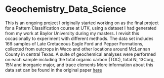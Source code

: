 # Geochemistry_Data_Science
This is an ongoing project I originally started working on as the final project for a Pattern Classification course at UTK, using a dataset I had generated from my work at Baylor University during my masters.  I revisit this occasionally to experiment with different methods.  The data set includes 166 samples of Late Cretaceous Eagle Ford and Pepper Formations, collected from outcrops in Waco and other locations around McLennan County in central Texas.  A suite of geochemical analyses were performed on each sample including the total organic carbon (TOC), total N, 13Corg, 15N and inorganic major, and trace elements More information about this data set can be found in the original paper [here](https://www.researchgate.net/profile/Kenneth_Boling/publication/273354575_Origin_of_organic_matter_in_the_Eagle_Ford_Formation/links/580a255408aeef1bfee3df79/Origin-of-organic-matter-in-the-Eagle-Ford-Formation.pdf)
